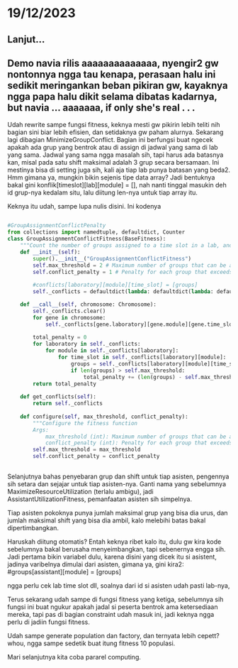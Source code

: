 # 19/12/2023

Lanjut...
---------------
Demo navia rilis aaaaaaaaaaaaaa, nyengir2 gw nontonnya ngga tau kenapa, perasaan halu ini sedikit meringankan beban pikiran gw, kayaknya ngga papa halu dikit selama dibatas kadarnya, but navia ... aaaaaaa, if only she's real . . .
---------------

Udah rewrite sampe fungsi fitness, keknya mesti gw pikirin lebih teliti nih bagian sini biar lebih efisien, dan setidaknya gw paham alurnya.
Sekarang lagi dibagian MinimizeGroupConflict. Bagian ini berfungsi buat ngecek apakah ada grup yang bentrok atau di assign di jadwal yang sama di lab yang sama. Jadwal yang sama ngga masalah sih, tapi harus ada batasnya kan, misal pada satu shift maksimal adalah 3 grup secara bersamaan. Ini mestinya bisa di setting juga sih, kali aja tiap lab punya batasan yang beda2.
Hmm gimana ya, mungkin bikin sejenis tipe data array? Jadi bentuknya bakal gini konflik[timeslot][lab][module] = [], nah nanti tinggal masukin deh id grup-nya kedalam situ, lalu diitung len-nya untuk tiap array itu.

Keknya itu udah, sampe lupa nulis disini. Ini kodenya

```python

#GroupAssignmentConflictPenalty
from collections import namedtuple, defaultdict, Counter
class GroupAssignmentConflictFitness(BaseFitness):
    """Count the number of groups assigned to a time slot in a lab, and penalize the chromosome if the number of groups exceeds the maximum threshold"""
    def __init__(self):
        super().__init__("GroupAssignmentConflictFitness")
        self.max_threshold = 2 # Maximum number of groups that can be assigned to a single time slot in lab
        self.conflict_penalty = 1 # Penalty for each group that exceeds the maximum threshold
        
        #conflicts[laboratory][module][time_slot] = [groups]
        self._conflicts = defaultdict(lambda: defaultdict(lambda: defaultdict(list))) # Keeps track of the number of groups assigned to a time slot in a lab, initialized to 0

    def __call__(self, chromosome: Chromosome):
        self._conflicts.clear()
        for gene in chromosome:
            self._conflicts[gene.laboratory][gene.module][gene.time_slot].append(gene.group)
        
        total_penalty = 0
        for laboratory in self._conflicts:
            for module in self._conflicts[laboratory]:
                for time_slot in self._conflicts[laboratory][module]:
                    groups = self._conflicts[laboratory][module][time_slot] #Get all groups that are assigned to the time slot, more specifically, the number of groups in conflict[laboratory][module][time_slot]
                    if len(groups) > self.max_threshold:
                        total_penalty += (len(groups) - self.max_threshold) * self.conflict_penalty
        return total_penalty
    
    def get_conflicts(self):
        return self._conflicts
    
    def configure(self, max_threshold, conflict_penalty):
        """Configure the fitness function
        Args:
            max_threshold (int): Maximum number of groups that can be assigned to a single time slot in lab
            conflict_penalty (int): Penalty for each group that exceeds the maximum threshold"""
        self.max_threshold = max_threshold
        self.conflict_penalty = conflict_penalty
		
```

Selanjutnya bahas penyebaran grup dan shift untuk tiap asisten, pengennya sih setara dan sejajar untuk tiap asisten-nya.
Ganti nama yang sebelumnya MaximizeResourceUtilization (terlalu ambigu), jadi AssistantUtilizationFitness, pemanfaatan asisten sih simpelnya.

Tiap asisten pokoknya punya jumlah maksimal grup yang bisa dia urus, dan jumlah maksimal shift yang bisa dia ambil, kalo melebihi batas bakal dipertimbangkan. 

Haruskah diitung otomatis? Entah keknya ribet kalo itu, dulu gw kira kode sebelumnya bakal berusaha menyeimbangkan, tapi sebenernya engga sih.
Jadi pertama bikin variabel dulu, karena disini yang dicek itu si asistent, jadinya varibelnya dimulai dari asisten, gimana ya, gini kira2:
#groups[assistant][module] = [groups]

ngga perlu cek lab time slot dll, soalnya dari id si asisten udah pasti lab-nya, 

Terus sekarang udah sampe di fungsi fitness yang ketiga, sebelumnya sih fungsi ini buat ngukur apakah jadal si peserta bentrok ama ketersediaan mereka, tapi pas di bagian constraint udah masuk ini, jadi keknya ngga perlu di jadiin fungsi fitness.

Udah sampe generate population dan factory, dan ternyata lebih cepett? whou, ngga sampe sedetik buat itung fitness 10 populasi.

Mari selanjutnya kita coba pararel computing.